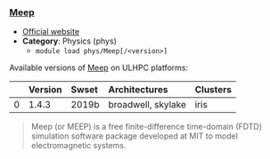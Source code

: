 ### [Meep](http://github.com/stevengj/meep)

* [Official website](http://github.com/stevengj/meep)
* __Category__: Physics (phys)
    -  `module load phys/Meep[/<version>]`

Available versions of [Meep](http://github.com/stevengj/meep) on ULHPC platforms:

|    | Version   | Swset   | Architectures      | Clusters   |
|---:|:----------|:--------|:-------------------|:-----------|
|  0 | 1.4.3     | 2019b   | broadwell, skylake | iris       |

> Meep (or MEEP) is a free finite-difference time-domain (FDTD) simulation software package developed at MIT to model electromagnetic systems.
